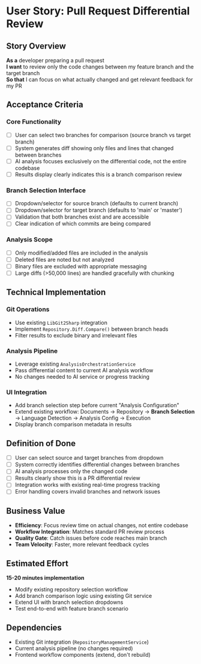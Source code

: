 # User Story: Pull Request Differential Review

## Story Overview
**As a** developer preparing a pull request  
**I want** to review only the code changes between my feature branch and the target branch  
**So that** I can focus on what actually changed and get relevant feedback for my PR

## Acceptance Criteria

### Core Functionality
- [ ] User can select two branches for comparison (source branch vs target branch)
- [ ] System generates diff showing only files and lines that changed between branches
- [ ] AI analysis focuses exclusively on the differential code, not the entire codebase
- [ ] Results display clearly indicates this is a branch comparison review

### Branch Selection Interface
- [ ] Dropdown/selector for source branch (defaults to current branch)
- [ ] Dropdown/selector for target branch (defaults to 'main' or 'master')
- [ ] Validation that both branches exist and are accessible
- [ ] Clear indication of which commits are being compared

### Analysis Scope
- [ ] Only modified/added files are included in the analysis
- [ ] Deleted files are noted but not analyzed
- [ ] Binary files are excluded with appropriate messaging
- [ ] Large diffs (>50,000 lines) are handled gracefully with chunking

## Technical Implementation

### Git Operations
- Use existing `LibGit2Sharp` integration
- Implement `Repository.Diff.Compare()` between branch heads
- Filter results to exclude binary and irrelevant files

### Analysis Pipeline
- Leverage existing `AnalysisOrchestrationService`
- Pass differential content to current AI analysis workflow
- No changes needed to AI service or progress tracking

### UI Integration
- Add branch selection step before current "Analysis Configuration"
- Extend existing workflow: Documents → Repository → **Branch Selection** → Language Detection → Analysis Config → Execution
- Display branch comparison metadata in results

## Definition of Done
- [ ] User can select source and target branches from dropdown
- [ ] System correctly identifies differential changes between branches
- [ ] AI analysis processes only the changed code
- [ ] Results clearly show this is a PR differential review
- [ ] Integration works with existing real-time progress tracking
- [ ] Error handling covers invalid branches and network issues

## Business Value
- **Efficiency**: Focus review time on actual changes, not entire codebase
- **Workflow Integration**: Matches standard PR review process
- **Quality Gate**: Catch issues before code reaches main branch
- **Team Velocity**: Faster, more relevant feedback cycles

## Estimated Effort
**15-20 minutes implementation**
- Modify existing repository selection workflow
- Add branch comparison logic using existing Git service
- Extend UI with branch selection dropdowns
- Test end-to-end with feature branch scenario

## Dependencies
- Existing Git integration (`RepositoryManagementService`)
- Current analysis pipeline (no changes required)
- Frontend workflow components (extend, don't rebuild)